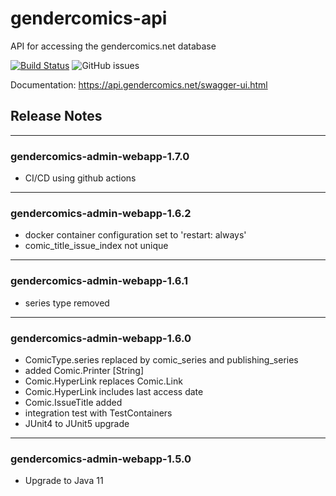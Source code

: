 # gendercomics-api

API for accessing the gendercomics.net database


[![Build Status](https://travis-ci.com/gendercomics/api.svg?branch=develop)](https://travis-ci.com/gendercomics/api)
![GitHub issues](https://img.shields.io/github/issues/gendercomics/api.svg)

Documentation: https://api.gendercomics.net/swagger-ui.html

## Release Notes
---
### gendercomics-admin-webapp-1.7.0
- CI/CD using github actions

---
### gendercomics-admin-webapp-1.6.2
- docker container configuration set to 'restart: always'
- comic_title_issue_index not unique

---
### gendercomics-admin-webapp-1.6.1
- series type removed

---
### gendercomics-admin-webapp-1.6.0
- ComicType.series replaced by comic_series and publishing_series
- added Comic.Printer [String]
- Comic.HyperLink replaces Comic.Link
- Comic.HyperLink includes last access date
- Comic.IssueTitle added
- integration test with TestContainers
- JUnit4 to JUnit5 upgrade

---
### gendercomics-admin-webapp-1.5.0
- Upgrade to Java 11

